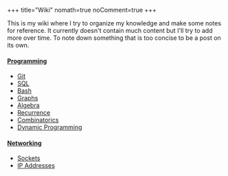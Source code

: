 +++
title="Wiki"
nomath=true
noComment=true
+++

This is my wiki where I try to organize my knowledge and make some notes for reference. It currently doesn't contain much content but I'll try to add more over time.
To note down something that is too concise to be a post on its own.


#### [Programming](#)

- [Git](/wikipages/git)
- [SQL](/wikipages/sql)
- [Bash](/wikipages/bash)
- [Graphs](/wikipages/graphs)
- [Algebra](/wikipages/algebra)
- [Recurrence](/wikipages/recurrence)
- [Combinatorics](/wikipages/combinatorics)
- [Dynamic Programming](/wikipages/dp)





#### [Networking](#)

- [Sockets](/wikipages/sockets)
- [IP Addresses](/wikipages/ip)
